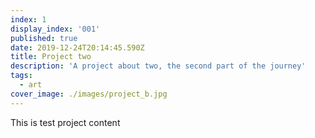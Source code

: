 ```yaml
---
index: 1
display_index: '001'
published: true
date: 2019-12-24T20:14:45.590Z
title: Project two
description: 'A project about two, the second part of the journey'
tags:
  - art
cover_image: ./images/project_b.jpg
---
```

This is test project content
